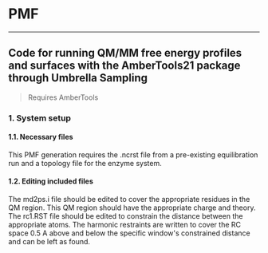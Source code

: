 # PMF
****
## Code for running QM/MM free energy profiles and surfaces with the AmberTools21 package through Umbrella Sampling

> Requires AmberTools

### 1. System setup
#### 1.1. Necessary files
This PMF generation requires the .ncrst file from a pre-existing equilibration run and a topology file for the enzyme system.
#### 1.2. Editing included files
The md2ps.i file should be edited to cover the appropriate residues in the QM region. This QM region should have the appropriate charge and theory. 
The rc1.RST file should be edited to constrain the distance between the appropriate atoms. The harmonic restraints are written to cover the RC space 0.5 A above and below the specific window's constrained distance and can be left as found.
